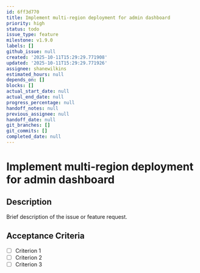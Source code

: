 ```yaml
---
id: 6ff3d770
title: Implement multi-region deployment for admin dashboard
priority: high
status: todo
issue_type: feature
milestone: v1.9.0
labels: []
github_issue: null
created: '2025-10-11T15:29:29.771908'
updated: '2025-10-11T15:29:29.771926'
assignee: shanewilkins
estimated_hours: null
depends_on: []
blocks: []
actual_start_date: null
actual_end_date: null
progress_percentage: null
handoff_notes: null
previous_assignee: null
handoff_date: null
git_branches: []
git_commits: []
completed_date: null
---
```


# Implement multi-region deployment for admin dashboard

## Description

Brief description of the issue or feature request.

## Acceptance Criteria

- [ ] Criterion 1
- [ ] Criterion 2
- [ ] Criterion 3